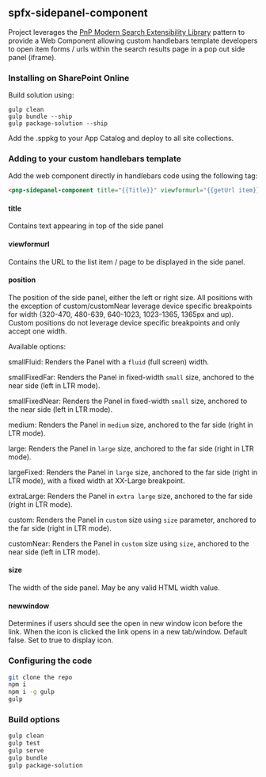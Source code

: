 ## spfx-sidepanel-component

Project leverages the [PnP Modern Search Extensibility Library](https://microsoft-search.github.io/pnp-modern-search/search-extensibility-library/getting-started/) pattern to provide a Web Component allowing custom handlebars template developers to open item forms / urls within the search results page in a pop out side panel (iframe).

### Installing on SharePoint Online

Build solution using: 

```
gulp clean
gulp bundle --ship
gulp package-solution --ship
```

Add the .sppkg to your App Catalog and deploy to all site collections.

### Adding to your custom handlebars template

Add the web component directly in handlebars code using the following tag:

```html
<pnp-sidepanel-component title="{{Title}}" viewformurl="{{getUrl item}}" position="custom|customNear|extraLarge|large|largeFixed|medium|smallFixedFar|smallFixedNear|smallFluid" size="100px|10rem|40%|etc." newwindow="true|false" ></pnp-sidepanel-component>
```

#### title
Contains text appearing in top of the side panel

#### viewformurl
Contains the URL to the list item / page to be displayed in the side panel. 

#### position
The position of the side panel, either the left or right size. All positions with the exception of custom/customNear leverage device specific breakpoints for width (320-470, 480-639, 640-1023, 1023-1365, 1365px and up). Custom positions do not leverage device specific breakpoints and only accept one width.

Available options:

smallFluid: Renders the Panel with a `fluid` (full screen) width.

smallFixedFar: Renders the Panel in fixed-width `small` size, anchored to the near side (left in LTR mode).

smallFixedNear: Renders the Panel in fixed-width `small` size, anchored to the near side (left in LTR mode).

medium: Renders the Panel in `medium` size, anchored to the far side (right in LTR mode).

large: Renders the Panel in `large` size, anchored to the far side (right in LTR mode).

largeFixed: Renders the Panel in `large` size, anchored to the far side (right in LTR mode), with a fixed width at XX-Large breakpoint.

extraLarge: Renders the Panel in `extra large` size, anchored to the far side (right in LTR mode).

custom: Renders the Panel in `custom` size using `size` parameter, anchored to the far side (right in LTR mode).

customNear: Renders the Panel in `custom` size using `size`, anchored to the near side (left in LTR mode).

#### size
The width of the side panel. May be any valid HTML width value.

#### newwindow
Determines if users should see the open in new window icon before the link. When the icon is clicked the link opens in a new tab/window. Default false. Set to true to display icon.

### Configuring the code

```bash
git clone the repo
npm i
npm i -g gulp
gulp
```

### Build options

```bash
gulp clean
gulp test
gulp serve
gulp bundle
gulp package-solution
```